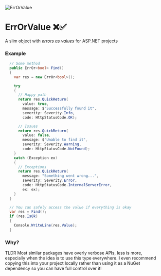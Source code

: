 ![ErrOrValue](https://raw.githubusercontent.com/jjjjony/ErrOrValue/main/ErrOrValue.png)

# ErrOrValue ❌✅

A slim object with _[errors as values](https://go.dev/blog/errors-are-values)_ for ASP.NET projects

### Example

```csharp
  // Some method
  public ErrOr<bool> Find()
  {
    var res = new ErrOr<bool>();

    try
    {
      // Happy path
      return res.QuickReturn(
        value: true,
        message: $"Successfully found it",
        severity: Severity.Info,
        code: HttpStatusCode.OK);

      // Issues
      return res.QuickReturn(
        value: false,
        message: $"Unable to find it",
        severity: Severity.Warning,
        code: HttpStatusCode.NotFound);
    }
    catch (Exception ex)
    {
      // Exceptions
      return res.QuickReturn(
        message: "Something went wrong...",
        severity: Severity.Error,
        code: HttpStatusCode.InternalServerError,
        ex: ex);
    }
  }
```

```csharp
  // You can safely access the value if everything is okay
  var res = Find();
  if (res.IsOk)
  {
    Console.WriteLine(res.Value);
  }
```

### Why?

TLDR Most similar packages have overly verbose APIs, less is more, especially when the idea is to use this type everywhere. I even recommend copying this into your project locally rather than using it as a NuGet dependency so you can have full control over it!
